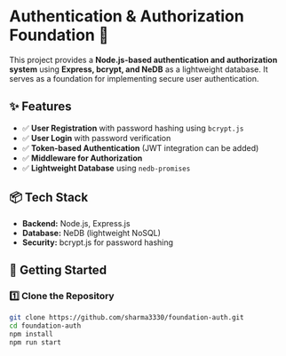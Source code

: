 # Authentication & Authorization Foundation 🚀

This project provides a **Node.js-based authentication and authorization system** using **Express, bcrypt, and NeDB** as a lightweight database. It serves as a foundation for implementing secure user authentication.

## ✨ Features
- ✅ **User Registration** with password hashing using `bcrypt.js`
- ✅ **User Login** with password verification
- ✅ **Token-based Authentication** (JWT integration can be added)
- ✅ **Middleware for Authorization**
- ✅ **Lightweight Database** using `nedb-promises`

## 📦 Tech Stack
- **Backend:** Node.js, Express.js  
- **Database:** NeDB (lightweight NoSQL)  
- **Security:** bcrypt.js for password hashing  

## 🚀 Getting Started

### 1️⃣ Clone the Repository
```sh
git clone https://github.com/sharma3330/foundation-auth.git
cd foundation-auth
npm install
npm run start
